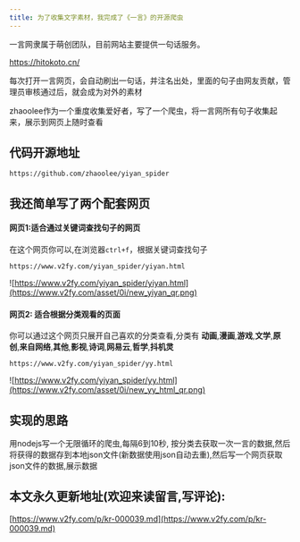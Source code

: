 ```yaml
---
title: 为了收集文字素材，我完成了《一言》的开源爬虫
---
```


一言网隶属于萌创团队，目前网站主要提供一句话服务。 

https://hitokoto.cn/


每次打开一言网页，会自动刷出一句话，并注名出处，里面的句子由网友贡献，管理员审核通过后，就会成为对外的素材


zhaoolee作为一个重度收集爱好者，写了一个爬虫，将一言网所有句子收集起来，展示到网页上随时查看

## 代码开源地址

```
https://github.com/zhaoolee/yiyan_spider
```


## 我还简单写了两个配套网页


#### 网页1:适合通过关键词查找句子的网页

在这个网页你可以,在浏览器`ctrl+f`，根据关键词查找句子
```
https://www.v2fy.com/yiyan_spider/yiyan.html
```
![https://www.v2fy.com/yiyan_spider/yiyan.html](https://www.v2fy.com/asset/0i/new_yiyan_qr.png)


#### 网页2: 适合根据分类观看的页面

你可以通过这个网页只展开自己喜欢的分类查看,分类有 **动画**,**漫画**,**游戏**,**文学**,**原创**,**来自网络**,**其他**,**影视**,**诗词**,**网易云**,**哲学**,**抖机灵**

```
https://www.v2fy.com/yiyan_spider/yy.html
```

![https://www.v2fy.com/yiyan_spider/yy.html](https://www.v2fy.com/asset/0i/new_yy_html_qr.png)


## 实现的思路
用nodejs写一个无限循环的爬虫,每隔6到10秒, 按分类去获取一次一言的数据,然后将获得的数据存到本地json文件(新数据使用json自动去重),然后写一个网页获取json文件的数据,展示数据




## 本文永久更新地址(欢迎来读留言,写评论):

[https://www.v2fy.com/p/kr-000039.md](https://www.v2fy.com/p/kr-000039.md)
